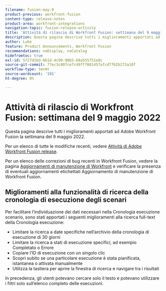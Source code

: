 ```yaml
---
filename: fusion-may-9
product-previous: workfront-fusion
content-type: release-notes
product-area: workfront-integrations
navigation-topic: fusion-release-activity
title: 'Attività di rilascio di Workfront Fusion: settimana del 9 maggio 2022'
description: Questa pagina descrive tutti i miglioramenti apportati ad Adobe Workfront Fusion la settimana del 9 maggio 2022.
author: Luke
feature: Product Announcements, Workfront Fusion
recommendations: noDisplay, noCatalog
hidefromtoc: true
exl-id: 5727d1bd-6b1d-4c99-90b5-68a555751e8c
source-git-commit: 77ec3c007ce7c49ff760145fafcd7f62b273a18f
workflow-type: tm+mt
source-wordcount: '191'
ht-degree: 0%

---
```


# Attività di rilascio di Workfront Fusion: settimana del 9 maggio 2022

Questa pagina descrive tutti i miglioramenti apportati ad Adobe Workfront Fusion la settimana del 9 maggio 2022.

Per un elenco di tutte le modifiche recenti, vedere [Attività di Adobe Workfront Fusion release](/help/workfront-fusion/fusion-product-releases/fusion-release-activity.md).

Per un elenco delle correzioni di bug recenti in Workfront Fusion, vedere la pagina [Aggiornamenti di manutenzione di Workfront](https://experienceleague.adobe.com/docs/workfront-known-issues/releases/current-updates.html) e verificare la presenza di eventuali aggiornamenti etichettati Aggiornamento di manutenzione di Workfront Fusion.


## Miglioramenti alla funzionalità di ricerca della cronologia di esecuzione degli scenari

Per facilitare l’individuazione dei dati necessari nella Cronologia esecuzione scenario, sono stati apportati i seguenti miglioramenti alla ricerca full-text della Cronologia esecuzione:

* Limitare la ricerca a date specifiche nell’archivio della cronologia di esecuzione di 30 giorni
* Limitare la ricerca a stati di esecuzione specifici, ad esempio Completato o Errore
* Copiare l’ID di esecuzione con un singolo clic
* Scopri subito se una particolare esecuzione è stata pianificata, istantanea o attivata manualmente
* Utilizza la tastiera per aprire la finestra di ricerca e navigare tra i risultati

In precedenza, gli utenti potevano cercare solo il testo e potevano utilizzare i filtri solo sull’elenco completo delle esecuzioni.
